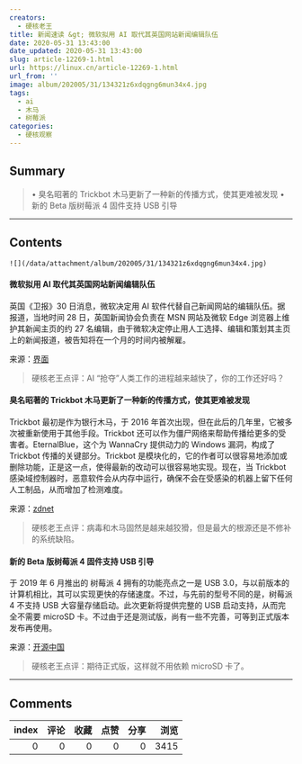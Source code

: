 ```yaml
---
creators:
  - 硬核老王
title: 新闻速读 &gt; 微软拟用 AI 取代其英国网站新闻编辑队伍
date: 2020-05-31 13:43:00
date_updated: 2020-05-31 13:43:00
slug: article-12269-1.html
url: https://linux.cn/article-12269-1.html
url_from: ''
image: album/202005/31/134321z6xdqgng6mun34x4.jpg
tags:
  - ai
  - 木马
  - 树莓派
categories:
  - 硬核观察
---
```


## Summary

> • 臭名昭著的 Trickbot 木马更新了一种新的传播方式，使其更难被发现 • 新的 Beta 版树莓派 4 固件支持 USB 引导

***

<!-- more -->

## Contents

`![](/data/attachment/album/202005/31/134321z6xdqgng6mun34x4.jpg)`

#### 微软拟用 AI 取代其英国网站新闻编辑队伍

英国《卫报》30 日消息，微软决定用 AI 软件代替自己新闻网站的编辑队伍。据报道，当地时间 28 日，英国新闻协会负责在 MSN 网站及微软 Edge 浏览器上维护其新闻主页的约 27 名编辑，由于微软决定停止用人工选择、编辑和策划其主页上的新闻报道，被告知将在一个月的时间内被解雇。

来源：[界面](https://www.cnbeta.com/articles/tech/985157.htm)

> 
> 硬核老王点评：AI “抢夺”人类工作的进程越来越快了，你的工作还好吗？
> 
> 
> 

#### 臭名昭著的 Trickbot 木马更新了一种新的传播方式，使其更难被发现

Trickbot 最初是作为银行木马，于 2016 年首次出现，但在此后的几年里，它被多次被重新使用于其他手段。Trickbot 还可以作为僵尸网络来帮助传播给更多的受害者。EternalBlue，这个为 WannaCry 提供动力的 Windows 漏洞，构成了 Trickbot 传播的关键部分。Trickbot 是模块化的，它的作者可以很容易地添加或删除功能，正是这一点，使得最新的改动可以很容易地实现。现在，当 Trickbot 感染域控制器时，恶意软件会从内存中运行，确保不会在受感染的机器上留下任何人工制品，从而增加了检测难度。

来源：[zdnet](https://www.zdnet.com/article/this-new-trickbot-malware-update-makes-it-even-harder-to-detect/)

> 
> 硬核老王点评：病毒和木马固然是越来越狡猾，但是最大的根源还是不修补的系统缺陷。
> 
> 
> 

#### 新的 Beta 版树莓派 4 固件支持 USB 引导

于 2019 年 6 月推出的 树莓派 4 拥有的功能亮点之一是 USB 3.0，与以前版本的计算机相比，其可以实现更快的存储速度。不过，与先前的型号不同的是，树莓派 4 不支持 USB 大容量存储启动。此次更新将提供完整的 USB 启动支持，从而完全不需要 microSD 卡。不过由于还是测试版，尚有一些不完善，可等到正式版本发布再使用。

来源：[开源中国](https://www.oschina.net/news/116048/raspberry-pi-4-boot-from-usb-firmware-beta)

> 
> 硬核老王点评：期待正式版，这样就不用依赖 microSD 卡了。
> 
> 
>

***

## Comments


|   index |   评论 |   收藏 |   点赞 |   分享 |   浏览 |
|--------:|-------:|-------:|-------:|-------:|-------:|
|       0 |      0 |      0 |      0 |      0 |   3415 |
